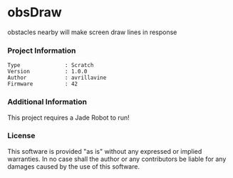 obsDraw
================

obstacles nearby will make screen draw lines in response

### Project Information
```
Type              : Scratch
Version           : 1.0.0
Author            : avrillavine
Firmware          : 42
```

### Additional Information
This project requires a Jade Robot to run!

### License
This software is provided "as is" without any expressed or implied warranties.  In no case shall the author or any contributors be liable for any damages caused by the use of this software.

